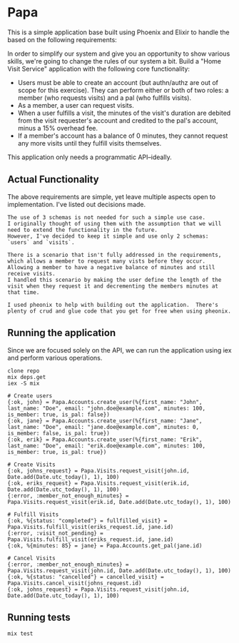 # Papa

This is a simple application base built using Phoenix and Elixir to handle the based on the following requirements:

In order to simplify our system and give you an opportunity to show various skills, we're going to change the
rules of our system a bit. Build a "Home Visit Service" application with the following core functionality:

- Users must be able to create an account (but authn/authz are out of scope for this exercise). They can perform either or both of two roles: a member (who requests visits) and a pal (who fulfills visits).
- As a member, a user can request visits.
- When a user fulfills a visit, the minutes of the visit's duration are debited from the visit requester's account and credited to the pal's account, minus a 15% overhead fee.
- If a member's account has a balance of 0 minutes, they cannot request any more visits until they fulfill visits themselves.

This application only needs a programmatic API–ideally.

## Actual Functionality
The above requirements are simple, yet leave multiple aspects open to implementation.  I've listed out decisions made.

    The use of 3 schemas is not needed for such a simple use case.  
    I originally thought of using them with the assumption that we will need to extend the functionality in the future.  
    However, I've decided to keep it simple and use only 2 schemas: `users` and `visits`.

    There is a scenario that isn't fully addressed in the requirements, which allows a member to request many vists before they occur.  
    Allowing a member to have a negative balance of minutes and still receive visits.
    I handled this scenario by making the user define the length of the visit when they request it and decrementing the members minutes at that time.

    I used pheonix to help with building out the application.  There's plenty of crud and glue code that you get for free when using pheonix.

## Running the application

Since we are focused solely on the API, we can run the application using iex and perform various operations.

    clone repo
    mix deps.get
    iex -S mix 

    # Create users
    {:ok, john} = Papa.Accounts.create_user(%{first_name: "John", last_name: "Doe", email: "john.doe@example.com", minutes: 100, is_member: true, is_pal: false})
    {:ok, jane} = Papa.Accounts.create_user(%{first_name: "Jane", last_name: "Doe", email: "jane.doe@example.com", minutes: 0, is_member: false, is_pal: true})
    {:ok, erik} = Papa.Accounts.create_user(%{first_name: "Erik", last_name: "Doe", email: "erik.doe@example.com", minutes: 100, is_member: true, is_pal: true})

    # Create Visits
    {:ok, johns_request} = Papa.Visits.request_visit(john.id, Date.add(Date.utc_today(), 1), 100)
    {:ok, eriks_request} = Papa.Visits.request_visit(erik.id, Date.add(Date.utc_today(), 1), 100)
    {:error, :member_not_enough_minutes} = Papa.Visits.request_visit(erik.id, Date.add(Date.utc_today(), 1), 100)

    # Fulfill Visits
    {:ok, %{status: "completed"} = fullfilled_visit} = Papa.Visits.fulfill_visit(eriks_request.id, jane.id)
    {:error, :visit_not_pending} = Papa.Visits.fulfill_visit(eriks_request.id, jane.id)
    {:ok, %{minutes: 85} = jane} = Papa.Accounts.get_pal(jane.id)

    # Cancel Visits
    {:error, :member_not_enough_minutes} = Papa.Visits.request_visit(john.id, Date.add(Date.utc_today(), 1), 100)
    {:ok, %{status: "cancelled"} = cancelled_visit} = Papa.Visits.cancel_visit(johns_request.id)
    {:ok, johns_request} = Papa.Visits.request_visit(john.id, Date.add(Date.utc_today(), 1), 100)



## Running tests

    mix test

